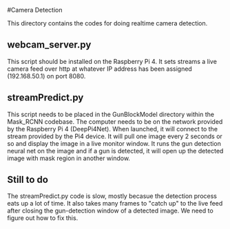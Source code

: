 #Camera Detection

This directory contains the codes for doing realtime camera detection. 

## webcam_server.py
This script should be installed on the Raspberry Pi 4. It sets streams a live camera feed 
over http at whatever IP address has been assigned (192.168.50.1) on port 8080. 

## streamPredict.py
This script needs to be placed in the GunBlockModel directory within the Mask_RCNN codebase.
The computer needs to be on the network provided by the Raspberry Pi 4 (DeepPi4Net).
When launched, it will connect to the stream provided by the Pi4 device. It will pull one image every
2 seconds or so and display the image in a live monitor window. It runs the gun detection neural net
on the image and if a gun is detected, it will open up the detected image with mask region in another window.

## Still to do
The streamPredict.py code is slow, mostly becasue the detection process eats up a lot of time.
It also takes many frames to "catch up" to the live feed after closing the gun-detection window of a 
detected image. We need to figure out how to fix this.
